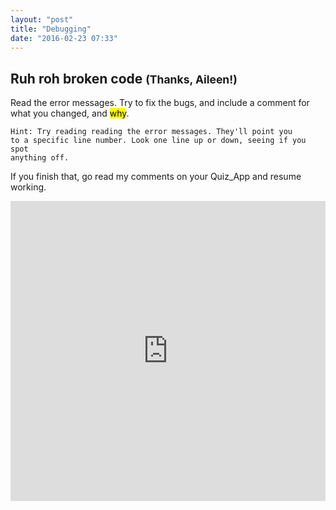 ```yaml
---
layout: "post"
title: "Debugging"
date: "2016-02-23 07:33"
---
```


## Ruh roh broken code <small>(Thanks, Aileen!)</small>

<p class="lead">Read the error messages. Try to fix the bugs, and include a comment for what you changed, and <mark>why</mark>.</p>

<code>Hint: Try reading reading the error messages. They'll point you to a specific line number. Look one line up or down, seeing if you spot anything off. </code>


<p class="lead">If you finish that, go read my comments on your Quiz_App and resume working.</p>


<iframe src="https://trinket.io/embed/python/292d8aeef3" width="100%" height="480" frameborder="0" marginwidth="0" marginheight="0" allowfullscreen></iframe>
